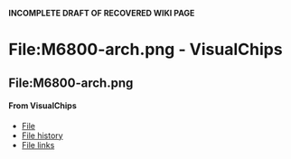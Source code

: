 **INCOMPLETE DRAFT OF RECOVERED WIKI PAGE**

# File:M6800-arch.png - VisualChips

## File:M6800-arch.png

#### From VisualChips

- [File](#file)
- [File history](#filehistory)
- [File links](#filelinks)

